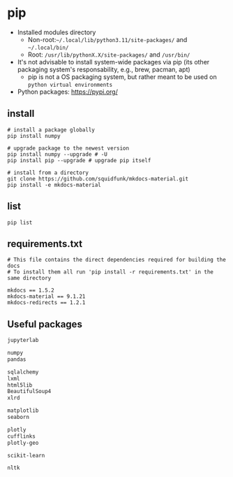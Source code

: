 # pip

- Installed modules directory
  - Non-root:`~/.local/lib/python3.11/site-packages/` and `~/.local/bin/`
  - Root: `/usr/lib/pythonX.X/site-packages/` and `/usr/bin/`
- It's not advisable to install system-wide packages via pip (its other packaging system's responsability, e.g., brew, pacman, apt)
  - pip is not a OS packaging system, but rather meant to be used on `python virtual environments`
- Python packages: <https://pypi.org/>

## install

```shell
# install a package globally
pip install numpy

# upgrade package to the newest version
pip install numpy --upgrade # -U
pip install pip --upgrade # upgrade pip itself

# install from a directory
git clone https://github.com/squidfunk/mkdocs-material.git
pip install -e mkdocs-material
```

## list

```shell
pip list
```

## requirements.txt

```shell
# This file contains the direct dependencies required for building the docs
# To install them all run 'pip install -r requirements.txt' in the same directory

mkdocs == 1.5.2
mkdocs-material == 9.1.21
mkdocs-redirects == 1.2.1
```

## Useful packages

```txt
jupyterlab

numpy
pandas

sqlalchemy
lxml
html5lib
BeautifulSoup4
xlrd

matplotlib
seaborn

plotly
cufflinks
plotly-geo

scikit-learn

nltk
```
